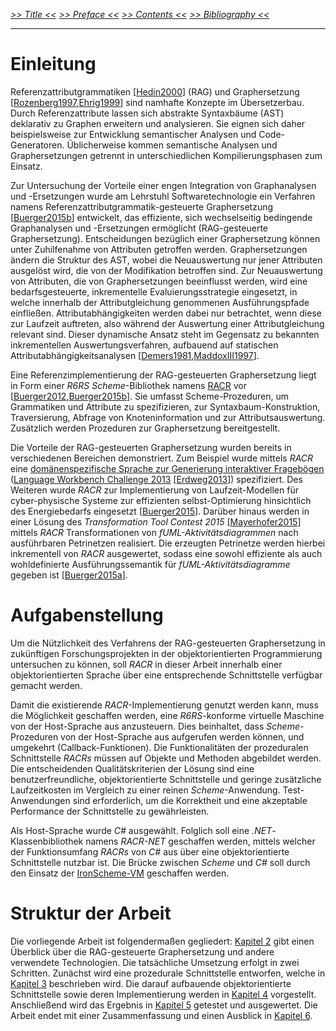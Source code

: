 _[>> Title <<](title.md) [>> Preface <<](synopsis.md) [>> Contents <<](contents.md) [>> Bibliography <<](bibliography.md)_
___

# Einleitung

Referenzattributgrammatiken [[Hedin2000](bibliography.md)] (RAG) und Graphersetzung [[Rozenberg1997](bibliography.md),[Ehrig1999](bibliography.md)] sind namhafte Konzepte im Übersetzerbau. Durch Referenzattribute lassen sich abstrakte Syntaxbäume (AST) deklarativ zu Graphen erweitern und analysieren. Sie eignen sich daher beispielsweise zur Entwicklung semantischer Analysen und Code-Generatoren. Üblicherweise kommen semantische Analysen und Graphersetzungen getrennt in unterschiedlichen Kompilierungsphasen zum Einsatz.

Zur Untersuchung der Vorteile einer engen Integration von Graphanalysen und -Ersetzungen wurde am Lehrstuhl Softwaretechnologie ein Verfahren namens Referenzattributgrammatik-gesteuerte Graphersetzung [[Buerger2015b](bibliography.md)] entwickelt, das effiziente, sich wechselseitig bedingende Graphanalysen und -Ersetzungen ermöglicht (RAG-gesteuerte Graphersetzung). Entscheidungen bezüglich einer Graphersetzung können unter Zuhilfenahme von Attributen getroffen werden. Graphersetzungen ändern die Struktur des AST, wobei die Neuauswertung nur jener Attributen ausgelöst wird, die von der Modifikation betroffen sind. Zur Neuauswertung von Attributen, die von Graphersetzungen beeinflusst werden, wird eine bedarfsgesteuerte, inkrementelle Evaluierungsstrategie eingesetzt, in welche innerhalb der Attributgleichung genommenen Ausführungspfade einfließen. Attributabhängigkeiten werden dabei nur betrachtet, wenn diese zur Laufzeit auftreten, also während der Auswertung einer Attributgleichung relevant sind. Dieser dynamische Ansatz steht im Gegensatz zu bekannten inkrementellen Auswertungsverfahren, aufbauend auf statischen Attributabhängigkeitsanalysen [[Demers1981](bibliography.md),[MaddoxIII1997](bibliography.md)].

Eine Referenzimplementierung der RAG-gesteuerten Graphersetzung liegt in Form einer _R6RS Scheme_-Bibliothek namens [RACR](https://github.com/christoff-buerger/racr) vor [[Buerger2012](bibliography.md),[Buerger2015b](bibliography.md)]. Sie umfasst Scheme-Prozeduren, um Grammatiken und Attribute zu spezifizieren, zur Syntaxbaum-Konstruktion, Traversierung, Abfrage von Knoteninformation und zur Attributsauswertung. Zusätzlich werden Prozeduren zur Graphersetzung bereitgestellt.

Die Vorteile der RAG-gesteuerten Graphersetzung wurden bereits in verschiedenen Bereichen demonstriert. Zum Beispiel wurde mittels _RACR_ eine [domänenspezifische Sprache zur Generierung interaktiver Fragebögen](https://github.com/christoff-buerger/racr/tree/master/examples/questionnaires) ([Language Workbench Challenge 2013](http://www.languageworkbenches.net/wp-content/uploads/2013/11/Ql.pdf) [[Erdweg2013](bibliography.md)]) spezifiziert. Des Weiteren wurde _RACR_ zur Implementierung von Laufzeit-Modellen für cyber-physische Systeme zur effizienten selbst-Optimierung hinsichtlich des Energiebedarfs eingesetzt [[Buerger2015](bibliography.md)]. Darüber hinaus werden in einer Lösung des _Transformation Tool Contest 2015_ [[Mayerhofer2015](bibliography.md)] mittels _RACR_ Transformationen von _fUML-Aktivitätsdiagrammen_ nach ausführbaren Petrinetzen realisiert. Die erzeugten Petrinetze werden hierbei inkrementell von _RACR_ ausgewertet, sodass eine sowohl effiziente als auch wohldefinierte Ausführungssemantik für _fUML-Aktivitätsdiagramme_ gegeben ist [[Buerger2015a](bibliography.md)].

# Aufgabenstellung

Um die Nützlichkeit des Verfahrens der RAG-gesteuerten Graphersetzung in zukünftigen Forschungsprojekten in der objektorientierten Programmierung untersuchen zu können, soll _RACR_ in dieser Arbeit innerhalb einer objektorientierten Sprache über eine entsprechende Schnittstelle verfügbar gemacht werden.

Damit die existierende _RACR_-Implementierung genutzt werden kann, muss die Möglichkeit geschaffen werden, eine _R6RS_-konforme virtuelle Maschine von der Host-Sprache aus anzusteuern. Dies beinhaltet, dass _Scheme_-Prozeduren von der Host-Sprache aus aufgerufen werden können, und umgekehrt (Callback-Funktionen). Die Funktionalitäten der prozeduralen Schnittstelle _RACRs_ müssen auf Objekte und Methoden abgebildet werden. Die entscheidenden Qualitätskriterien der Lösung sind eine benutzerfreundliche, objektorientierte Schnittstelle und geringe zusätzliche Laufzeitkosten im Vergleich zu einer reinen _Scheme_-Anwendung. Test-Anwendungen sind erforderlich, um die Korrektheit und eine akzeptable Performance der Schnittstelle zu gewährleisten.

Als Host-Sprache wurde _C#_ ausgewählt. Folglich soll eine _.NET_-Klassenbibliothek namens _RACR-NET_ geschaffen werden, mittels welcher der Funktionsumfang _RACRs_ von _C#_ aus über eine objektorientierte Schnittstelle nutzbar ist. Die Brücke zwischen _Scheme_ und _C#_ soll durch den Einsatz der [IronScheme-VM](http://ironscheme.codeplex.com/) geschaffen werden.

# Struktur der Arbeit

Die vorliegende Arbeit ist folgendermaßen gegliedert: [Kapitel 2](prerequisites.md) gibt einen Überblick über die RAG-gesteuerte Graphersetzung und andere verwendete Technologien. Die tatsächliche Umsetzung erfolgt in zwei Schritten. Zunächst wird eine prozedurale Schnittstelle entworfen, welche in [Kapitel 3](procedural-api.md) beschrieben wird. Die darauf aufbauende objektorientierte Schnittstelle sowie deren Implementierung werden in [Kapitel 4](object-oriented-api.md) vorgestellt. Anschließend wird das Ergebnis in [Kapitel 5](evaluation.md) getestet und ausgewertet. Die Arbeit endet mit einer Zusammenfassung und einen Ausblick in [Kapitel 6](consculsion.md).

